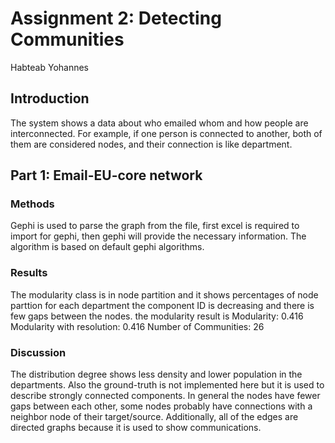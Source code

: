 # Assignment 2: Detecting Communities
Habteab Yohannes

## Introduction
The system shows a data about who emailed whom and how people are interconnected. For example, if one person is connected to another, both of them are considered nodes, and their connection is like department. 

## Part 1: Email-EU-core network
### Methods

Gephi is used to parse the graph from the file, first excel is required to import for gephi, then gephi will provide the necessary information. The algorithm is based on default gephi algorithms.
### Results
The modularity class is in node partition and it shows percentages of node parttion for each department the component ID is decreasing and there is few gaps between the nodes.
the modularity result is 
Modularity: 0.416
Modularity with resolution: 0.416
Number of Communities: 26

### Discussion
The distribution degree shows less density and lower population in the departments. Also the ground-truth is not implemented here but it is used to describe strongly connected components.
In general the nodes have fewer gaps between each other, some nodes probably have connections with a neighbor node of their target/source.
 Additionally, all of the edges are directed graphs because it is used to show communications.